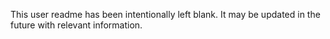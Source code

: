 This user readme has been intentionally left blank. It may be updated in the future with relevant information.
